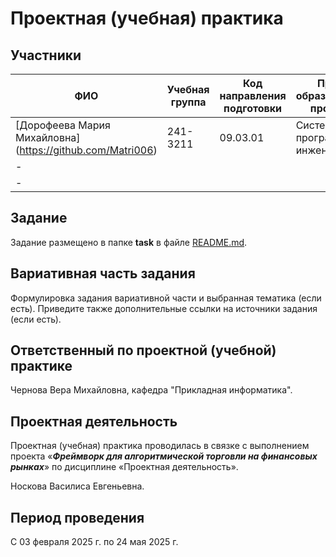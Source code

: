 # Проектная (учебная) практика

## Участники

| ФИО                                                        | Учебная группа | Код направления подготовки | Профиль образовательной программы |
| ---------------------------------------------------------- | -------------- | -------------------------- | --------------------------------- |
| [Дорофеева Мария Михайловна] (https://github.com/Matri006) | 241-3211       | 09.03.01                   | Системная и программная инженерия |
| -                                                          |                |                            |                                   |
| -                                                          |                |                            |                                   |

## Задание

Задание размещено в папке **task** в файле [README.md](task/README.md).

## Вариативная часть задания

Формулировка задания вариативной части и выбранная тематика (если есть). Приведите также дополнительные ссылки на источники задания (если есть).

## Ответственный по проектной (учебной) практике

Чернова Вера Михайловна, кафедра "Прикладная информатика".

## Проектная деятельность

Проектная (учебная) практика проводилась в связке с выполнением проекта «***Фреймворк для алгоритмической торговли на финансовых рынках***» по дисциплине «Проектная деятельность».

Носкова Василиса Евгеньевна.

## Период проведения

С 03 февраля 2025 г. по 24 мая 2025 г.
